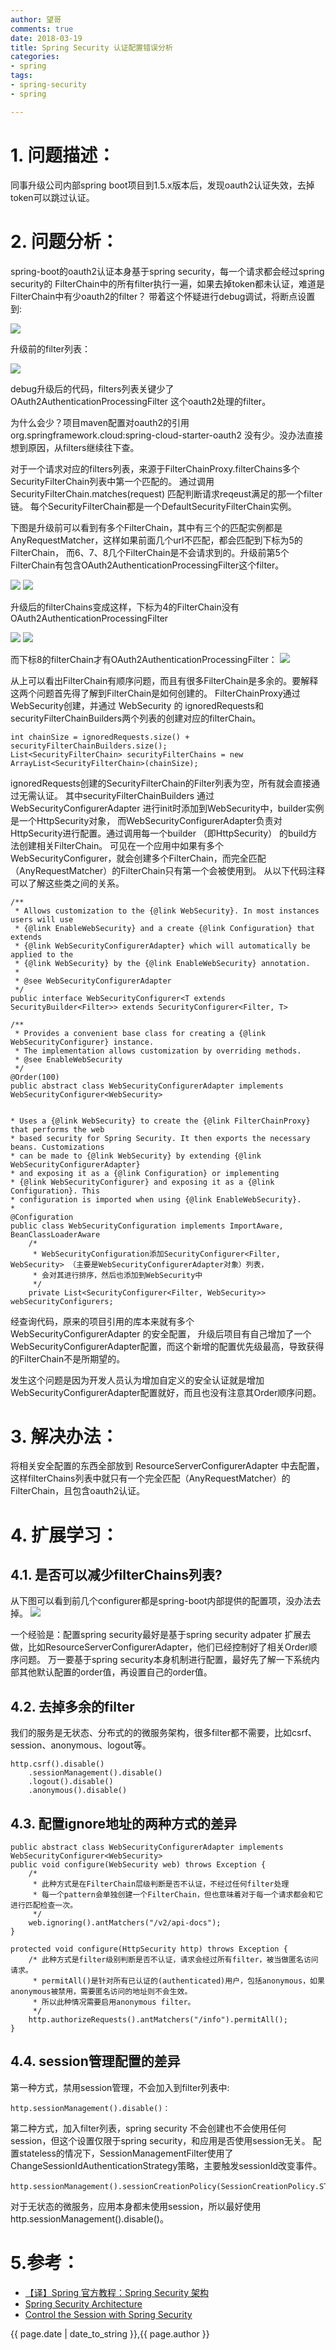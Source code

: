 ```yaml
---
author: 望哥
comments: true
date: 2018-03-19
title: Spring Security 认证配置错误分析
categories:
- spring
tags:
- spring-security
- spring

---
```


# 1. 问题描述：
同事升级公司内部spring boot项目到1.5.x版本后，发现oauth2认证失效，去掉token可以跳过认证。

# 2. 问题分析：
spring-boot的oauth2认证本身基于spring security，每一个请求都会经过spring security的 FilterChain中的所有filter执行一遍，如果去掉token都未认证，难道是FilterChain中有少oauth2的filter？
带着这个怀疑进行debug调试，将断点设置到:

![](media/files/spring/spring-security-config-analysis/debug-point.png)

升级前的filter列表：

![](media/files/spring/spring-security-config-analysis/filters-before-upgrade.png)

debug升级后的代码，filters列表关键少了 OAuth2AuthenticationProcessingFilter 这个oauth2处理的filter。

为什么会少？项目maven配置对oauth2的引用 org.springframework.cloud:spring-cloud-starter-oauth2 没有少。没办法直接想到原因，从filters继续往下查。

对于一个请求对应的filters列表，来源于FilterChainProxy.filterChains多个SecurityFilterChain列表中第一个匹配的。
通过调用SecurityFilterChain.matches(request) 匹配判断请求reqeust满足的那一个filter链。
每个SecurityFilterChain都是一个DefaultSecurityFilterChain实例。

下图是升级前可以看到有多个FilterChain，其中有三个的匹配实例都是AnyRequestMatcher，这样如果前面几个url不匹配，都会匹配到下标为5的FilterChain，
而6、7、8几个FilterChain是不会请求到的。升级前第5个FilterChain有包含OAuth2AuthenticationProcessingFilter这个filter。

![](media/files/spring/spring-security-config-analysis/chains-before.png)
![](media/files/spring/spring-security-config-analysis/filters-before.png)

升级后的filterChains变成这样，下标为4的FilterChain没有OAuth2AuthenticationProcessingFilter

![](media/files/spring/spring-security-config-analysis/chains-after.png)
![](media/files/spring/spring-security-config-analysis/filters-after-1.png)

而下标8的filterChain才有OAuth2AuthenticationProcessingFilter：
![](media/files/spring/spring-security-config-analysis/filters-after-2.png)

从上可以看出FilterChain有顺序问题，而且有很多FilterChain是多余的。要解释这两个问题首先得了解到FilterChain是如何创建的。
FilterChainProxy通过WebSecurity创建，并通过 WebSecurity 的  ignoredRequests和securityFilterChainBuilders两个列表的创建对应的filterChain。
```
int chainSize = ignoredRequests.size() + securityFilterChainBuilders.size();
List<SecurityFilterChain> securityFilterChains = new ArrayList<SecurityFilterChain>(chainSize);
```

ignoredRequests创建的SecurityFilterChain的Filter列表为空，所有就会直接通过无需认证。
其中securityFilterChainBuilders 通过 WebSecurityConfigurerAdapter 进行init时添加到WebSecurity中，builder实例是一个HttpSecurity对象，
而WebSecurityConfigurerAdapter负责对HttpSecurity进行配置。通过调用每一个builder （即HttpSecurity） 的build方法创建相关FilterChain。
可见在一个应用中如果有多个 WebSecurityConfigurer，就会创建多个FilterChain，而完全匹配（AnyRequestMatcher）的FilterChain只有第一个会被使用到。
从以下代码注释可以了解这些类之间的关系。

```
/**
 * Allows customization to the {@link WebSecurity}. In most instances users will use
 * {@link EnableWebSecurity} and a create {@link Configuration} that extends
 * {@link WebSecurityConfigurerAdapter} which will automatically be applied to the
 * {@link WebSecurity} by the {@link EnableWebSecurity} annotation.
 *
 * @see WebSecurityConfigurerAdapter
 */
public interface WebSecurityConfigurer<T extends SecurityBuilder<Filter>> extends SecurityConfigurer<Filter, T>

/**
 * Provides a convenient base class for creating a {@link WebSecurityConfigurer} instance.
 * The implementation allows customization by overriding methods.
 * @see EnableWebSecurity
 */
@Order(100)
public abstract class WebSecurityConfigurerAdapter implements WebSecurityConfigurer<WebSecurity>


* Uses a {@link WebSecurity} to create the {@link FilterChainProxy} that performs the web
* based security for Spring Security. It then exports the necessary beans. Customizations
* can be made to {@link WebSecurity} by extending {@link WebSecurityConfigurerAdapter}
* and exposing it as a {@link Configuration} or implementing
* {@link WebSecurityConfigurer} and exposing it as a {@link Configuration}. This
* configuration is imported when using {@link EnableWebSecurity}.
*
@Configuration
public class WebSecurityConfiguration implements ImportAware, BeanClassLoaderAware
    /*
     * WebSecurityConfiguration添加SecurityConfigurer<Filter, WebSecurity> （主要是WebSecurityConfigurerAdapter对象）列表，
     * 会对其进行排序，然后也添加到WebSecurity中
     */
    private List<SecurityConfigurer<Filter, WebSecurity>> webSecurityConfigurers;
```

经查询代码，原来的项目引用的库本来就有多个 WebSecurityConfigurerAdapter 的安全配置，
升级后项目有自己增加了一个WebSecurityConfigurerAdapter配置，而这个新增的配置优先级最高，导致获得的FilterChain不是所期望的。

发生这个问题是因为开发人员认为增加自定义的安全认证就是增加WebSecurityConfigurerAdapter配置就好，而且也没有注意其Order顺序问题。

# 3. 解决办法：

将相关安全配置的东西全部放到 ResourceServerConfigurerAdapter 中去配置， 这样filterChains列表中就只有一个完全匹配（AnyRequestMatcher）的FilterChain，且包含oauth2认证。





# 4. 扩展学习：

## 4.1. 是否可以减少filterChains列表?

从下图可以看到前几个configurer都是spring-boot内部提供的配置项，没办法去掉。
![](media/files/spring/spring-security-config-analysis/adapter-list.png)

一个经验是：配置spring security最好是基于spring security adpater
扩展去做，比如ResourceServerConfigurerAdapter，他们已经控制好了相关Order顺序问题。
万一要基于spring security本身机制进行配置，最好先了解一下系统内部其他默认配置的order值，再设置自己的order值。


## 4.2. 去掉多余的filter
我们的服务是无状态、分布式的的微服务架构，很多filter都不需要，比如csrf、session、anonymous、logout等。
```
http.csrf().disable()
    .sessionManagement().disable()
    .logout().disable()
    .anonymous().disable()
```

## 4.3. 配置ignore地址的两种方式的差异
```
public abstract class WebSecurityConfigurerAdapter implements WebSecurityConfigurer<WebSecurity>
public void configure(WebSecurity web) throws Exception {
    /*
     * 此种方式是在FilterChain层级判断是否不认证，不经过任何filter处理
     * 每一个pattern会单独创建一个FilterChain，但也意味着对于每一个请求都会和它进行匹配检查一次。
     */
    web.ignoring().antMatchers("/v2/api-docs");
}

protected void configure(HttpSecurity http) throws Exception {
    /* 此种方式是filter级别判断是否不认证，请求会经过所有filter，被当做匿名访问请求。
     * permitAll()是针对所有已认证的(authenticated)用户，包括anonymous，如果anonymous被禁用，需要匿名访问的地址则不会生效。
     * 所以此种情况需要启用anonymous filter。
     */
    http.authorizeRequests().antMatchers("/info").permitAll();
}
```

## 4.4. session管理配置的差异

第一种方式，禁用session管理，不会加入到filter列表中:
```
http.sessionManagement().disable()：
```


第二种方式，加入filter列表，spring security 不会创建也不会使用任何session，但这个设置仅限于spring security，和应用是否使用session无关。
配置stateless的情况下，SessionManagementFilter使用了ChangeSessionIdAuthenticationStrategy策略，主要触发sessionId改变事件。
```
http.sessionManagement().sessionCreationPolicy(SessionCreationPolicy.STATELESS)：
```

对于无状态的微服务，应用本身都未使用session，所以最好使用http.sessionManagement().disable()。



# 5.参考：

- [【译】Spring 官方教程：Spring Security 架构](http://www.spring4all.com/article/554)
- [Spring Security Architecture](https://spring.io/guides/topicals/spring-security-architecture/)
- [Control the Session with Spring Security](http://www.baeldung.com/spring-security-session)

{{ page.date | date_to_string }},{{ page.author }}